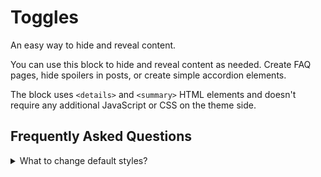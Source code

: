 # Toggles

An easy way to hide and reveal content.

You can use this block to hide and reveal content as needed. Create FAQ pages, hide spoilers in posts, or create simple accordion elements.

The block uses `<details>` and `<summary>` HTML elements and doesn't require any additional JavaScript or CSS on the theme side.

## Frequently Asked Questions ## 

<details>
<summary>What to change default styles?</summary>

```CSS
.wp-block-toggles {
	background: #fafafa;
	border: 1px solid #eaeaea;
	border-radius: 3px;
	margin: 1.5rem 0;
	padding: 0.5rem 1rem;
}

.wp-block-toggles summary {
	cursor: pointer;
}
```

</details>
